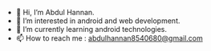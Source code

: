 - 👋 Hi, I’m Abdul Hannan.
- 👀 I’m interested in android and web development.
- 🌱 I’m currently learning android technologies.
- 📫 How to reach me : abdulhannan8540680@gmail.com

<!---
Rocky-Khan/Rocky-Khan is a ✨ special ✨ repository because its `README.md` (this file) appears on your GitHub profile.
You can click the Preview link to take a look at your changes.
--->
